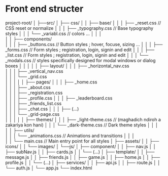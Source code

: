 # Front end structer 
project-root/
│
├──src/
│   ├── css/
│   │   ├── base/
│   │   │   ├── _reset.css              // CSS reset or normalize
│   │   │   ├── _typography.css         // Base typography styles
│   │   │   └── _variabl.css            // colors ...
│   │   │       
│   │   ├── components/     
│   │   │   ├── _buttons.css            // Button styles ; hover, focuse, sizing ...
│   │   │   ├── _forms.css              // Form styles ; registration, login, signin and edit
│   │   │   ├── _list.css               // Form styles ; registration, login, signin and edit
│   │   │   └── _modals.css             // styles specifically designed for modal windows or dialog boxes
│   │   │
│   │   ├── layout/
│   │   │   ├── _horizontal_nav.css     
│   │   │   ├── _vertical_nav.css       
│   │   │   └── _grid.css              
│   │   │
│   │   ├── pages/
│   │   │   ├── _home.css        
│   │   │   ├── _about.css       
│   │   │   ├── _registration.css     
│   │   │   ├── _profile.css 
│   │   │   ├── _leaderboard.css     
│   │   │   ├── _friends_list.css     
│   │   │   ├── _chat.css
│   │   │   ├── (...)   
│   │   │   └── _grid-page.css   
│   │   │
│   │   ├── themes/
│   │   │   ├── _light-theme.css        // (maghadich ndiroh a zakariya kon hani)
│   │   │   └── _dark-theme.css         // Dark theme styles
│   │   │       
│   │   ├── utils/      
│   │   │   └── _animations.css         // Animations and transitions
│   │   │       
│   │   └── main.css                    // Main entry point for all styles
│   ├── assets/
│   │   ├── icons/
│   │   └── images/
│   └──js/
│       ├── component/
│       │   ├── nav.js
│       │   ├── subNav.js
│       │   ├── cards.js
│       │   └── (...)
│       ├── template/
│       │   ├── message.js
│       │   ├── friends.js
│       │   ├── game.js
│       │   ├── home.js
│       │   ├── profile.js
│       │   └── (...)
│       ├── services/
│       │   ├── api.js
│       │   ├── route.js
│       │   └── auth.js
│       └── app.js
└── index.html